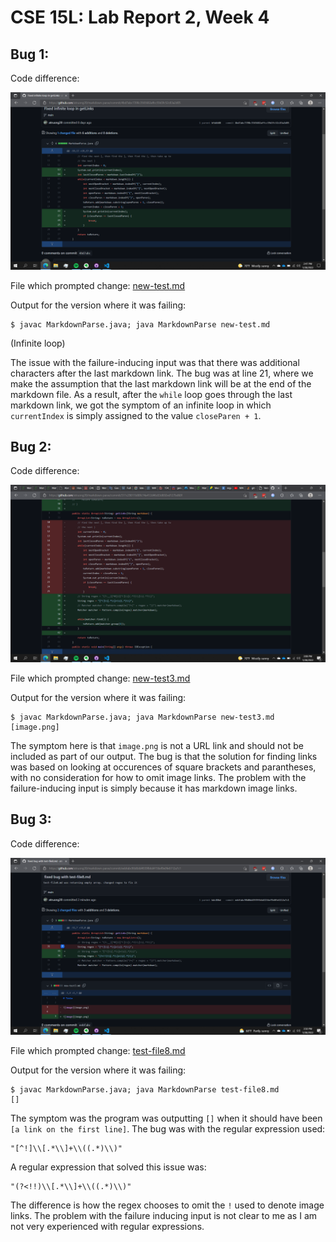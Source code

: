 # CSE 15L: Lab Report 2, Week 4

## Bug 1:

Code difference: 

![bug1a](bug1a.png)

File which prompted change: [new-test.md](https://github.com/atruong39/markdown-parse/blob/main/new-test.md)

Output for the version where it was failing: 

```
$ javac MarkdownParse.java; java MarkdownParse new-test.md

```

(Infinite loop)

The issue with the failure-inducing input was that there was additional characters after the last markdown link. The bug was at line 21, where we make the assumption that the last markdown link will be at the end of the markdown file. As a result, after the `while` loop goes through the last markdown link, we got the symptom of an infinite loop in which `currentIndex` is simply assigned to the value `closeParen + 1`.

## Bug 2:

Code difference: 

![bug2a](bug2a.png)

File which prompted change: [new-test3.md](https://github.com/atruong39/markdown-parse/blob/main/new-test3.md)

Output for the version where it was failing:

```
$ javac MarkdownParse.java; java MarkdownParse new-test3.md
[image.png]
```

The symptom here is that `image.png` is not a URL link and should not be included as part of our output. The bug is that the solution for finding links was based on looking at occurences of square brackets and parantheses, with no consideration for how to omit image links. The problem with the failure-inducing input is simply because it has markdown image links. 

## Bug 3: 

Code difference:

![bug3a](bug3a.png)

File which prompted change: [test-file8.md](https://github.com/atruong39/markdown-parse/blob/main/test-file8.md)

Output for the version where it was failing:

```
$ javac MarkdownParse.java; java MarkdownParse test-file8.md
[]
```

The symptom was the program was outputting `[]` when it should have been `[a link on the first line]`. The bug was with the regular expression used:

```
"[^!]\\[.*\\]+\\((.*)\\)"
```
A regular expression that solved this issue was: 
```
"(?<!!)\\[.*\\]+\\((.*)\\)"
```

The difference is how the regex chooses to omit the `!` used to denote image links. The problem with the failure inducing input is not clear to me as I am not very experienced with regular expressions. 
